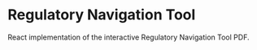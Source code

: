 # Regulatory Navigation Tool

React implementation of the interactive Regulatory Navigation Tool PDF.
